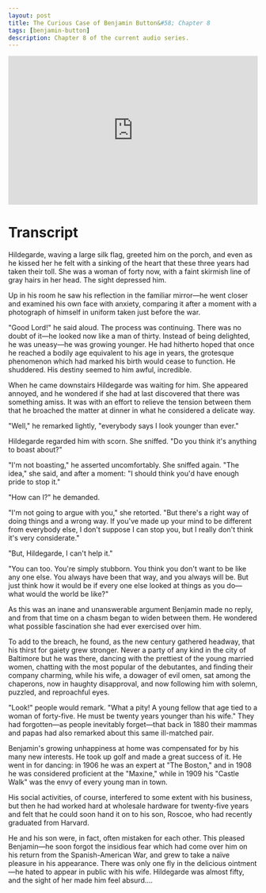 ```yaml
---
layout: post
title: The Curious Case of Benjamin Button&#58; Chapter 8
tags: [benjamin-button]
description: Chapter 8 of the current audio series.
---
```


<iframe width="100%" height="300" scrolling="no" frameborder="no" allow="autoplay" src="https://w.soundcloud.com/player/?url=https%3A//api.soundcloud.com/tracks/797262838&color=%23ff9900&auto_play=false&hide_related=false&show_comments=true&show_user=true&show_reposts=false&show_teaser=true&visual=true"></iframe>

# Transcript

Hildegarde, waving a large silk flag, greeted him on the porch, and even as he kissed her he felt with a sinking of the heart that these three years had taken their toll. She was a woman of forty now, with a faint skirmish line of gray hairs in her head. The sight depressed him.

Up in his room he saw his reflection in the familiar mirror—he went closer and examined his own face with anxiety, comparing it after a moment with a photograph of himself in uniform taken just before the war.

"Good Lord!" he said aloud. The process was continuing. There was no doubt of it—he looked now like a man of thirty. Instead of being delighted, he was uneasy—he was growing younger. He had hitherto hoped that once he reached a bodily age equivalent to his age in years, the grotesque phenomenon which had marked his birth would cease to function. He shuddered. His destiny seemed to him awful, incredible.

When he came downstairs Hildegarde was waiting for him. She appeared annoyed, and he wondered if she had at last discovered that there was something amiss. It was with an effort to relieve the tension between them that he broached the matter at dinner in what he considered a delicate way.

"Well," he remarked lightly, "everybody says I look younger than ever."

Hildegarde regarded him with scorn. She sniffed. "Do you think it's anything to boast about?"

"I'm not boasting," he asserted uncomfortably. She sniffed again. "The idea," she said, and after a moment: "I should think you'd have enough pride to stop it."

"How can I?" he demanded.

"I'm not going to argue with you," she retorted. "But there's a right way of doing things and a wrong way. If you've made up your mind to be different from everybody else, I don't suppose I can stop you, but I really don't think it's very considerate."

"But, Hildegarde, I can't help it."

"You can too. You're simply stubborn. You think you don't want to be like any one else. You always have been that way, and you always will be. But just think how it would be if every one else looked at things as you do—what would the world be like?"

As this was an inane and unanswerable argument Benjamin made no reply, and from that time on a chasm began to widen between them. He wondered what possible fascination she had ever exercised over him.

To add to the breach, he found, as the new century gathered headway, that his thirst for gaiety grew stronger. Never a party of any kind in the city of Baltimore but he was there, dancing with the prettiest of the young married women, chatting with the most popular of the debutantes, and finding their company charming, while his wife, a dowager of evil omen, sat among the chaperons, now in haughty disapproval, and now following him with solemn, puzzled, and reproachful eyes.

"Look!" people would remark. "What a pity! A young fellow that age tied to a woman of forty-five. He must be twenty years younger than his wife." They had forgotten—as people inevitably forget—that back in 1880 their mammas and papas had also remarked about this same ill-matched pair.

Benjamin's growing unhappiness at home was compensated for by his many new interests. He took up golf and made a great success of it. He went in for dancing: in 1906 he was an expert at "The Boston," and in 1908 he was considered proficient at the "Maxine," while in 1909 his "Castle Walk" was the envy of every young man in town.

His social activities, of course, interfered to some extent with his business, but then he had worked hard at wholesale hardware for twenty-five years and felt that he could soon hand it on to his son, Roscoe, who had recently graduated from Harvard.

He and his son were, in fact, often mistaken for each other. This pleased Benjamin—he soon forgot the insidious fear which had come over him on his return from the Spanish-American War, and grew to take a naïve pleasure in his appearance. There was only one fly in the delicious ointment—he hated to appear in public with his wife. Hildegarde was almost fifty, and the sight of her made him feel absurd….
